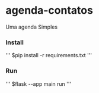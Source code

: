 ﻿# agenda-contatos

Uma agenda Simples

### Install
'''
$pip install -r requirements.txt
'''

### Run
'''
$flask --app main run
'''
